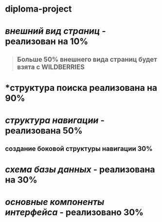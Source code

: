 # diploma-project
# *внешний вид страниц* - реализован на  10%
>## Больше 50% внешнего вида страниц будет взята с WILDBERRIES
# *структура поиска реализована на 90%
# *структура навигации* - реализована 50%
## создание боковой структуры навигации 30%
# *схема базы данных* - реализована на  30%
# *основные компоненты интерфейса* - реализовано 30%
